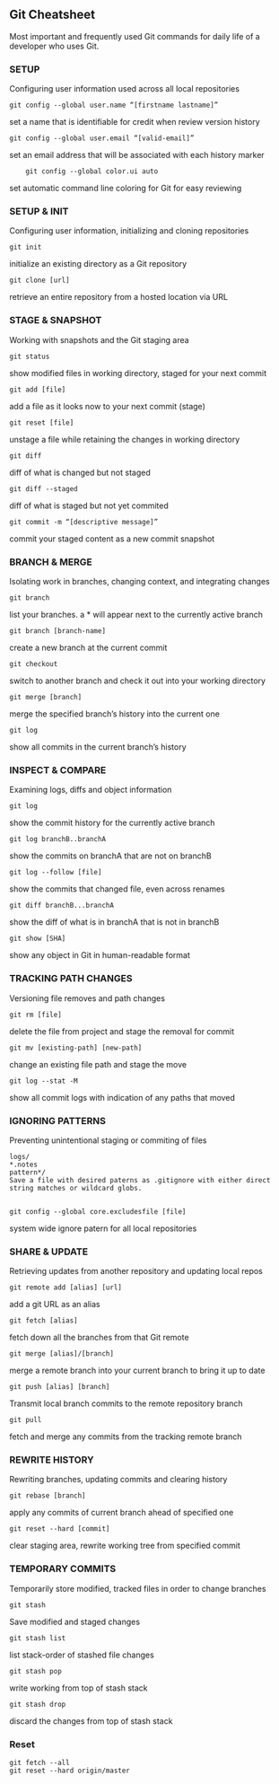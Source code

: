 ## Git Cheatsheet

Most important and frequently used Git commands for daily life of a developer who uses Git.

### SETUP

Configuring user information used across all local repositories

	git config --global user.name “[firstname lastname]”
	
set a name that is identifiable for credit when review version history

	git config --global user.email “[valid-email]”
	
set an email address that will be associated with each history marker        

        git config --global color.ui auto        
set automatic command line coloring for Git for easy reviewing


### SETUP & INIT
	
Configuring user information, initializing and cloning repositories
	
	git init
initialize an existing directory as a Git repository


	git clone [url]
retrieve an entire repository from a hosted location via URL


### STAGE & SNAPSHOT

Working with snapshots and the Git staging area	
	
	git status
show modified files in working directory, staged for your next commit


	git add [file]
add a file as it looks now to your next commit (stage)


	git reset [file]
unstage a file while retaining the changes in working directory

	git diff
diff of what is changed but not staged

	git diff --staged
diff of what is staged but not yet commited

	git commit -m “[descriptive message]”
commit your staged content as a new commit snapshot




### BRANCH & MERGE

Isolating work in branches, changing context, and integrating changes

	git branch
list your branches. a * will appear next to the currently active branch

	git branch [branch-name]
create a new branch at the current commit

	git checkout
switch to another branch and check it out into your working directory

	git merge [branch]
merge the specified branch’s history into the current one

	git log
show all commits in the current branch’s history


### INSPECT & COMPARE

Examining logs, diffs and object information

	git log
show the commit history for the currently active branch

	git log branchB..branchA
show the commits on branchA that are not on branchB

	git log --follow [file]
show the commits that changed file, even across renames

	git diff branchB...branchA
show the diff of what is in branchA that is not in branchB

	git show [SHA]
show any object in Git in human-readable format


### TRACKING PATH CHANGES

Versioning file removes and path changes

	git rm [file]
delete the file from project and stage the removal for commit
	
	git mv [existing-path] [new-path]
change an existing file path and stage the move
	
	git log --stat -M
show all commit logs with indication of any paths that moved


### IGNORING PATTERNS

Preventing unintentional staging or commiting of files

	logs/
	*.notes
	pattern*/
	Save a file with desired paterns as .gitignore with either direct string matches or wildcard globs.


	git config --global core.excludesfile [file]
system wide ignore patern for all local repositories

### SHARE & UPDATE

Retrieving updates from another repository and updating local repos

	git remote add [alias] [url]
add a git URL as an alias
	
	git fetch [alias]
fetch down all the branches from that Git remote
	
	git merge [alias]/[branch]
merge a remote branch into your current branch to bring it up to date
	
	git push [alias] [branch]
Transmit local branch commits to the remote repository branch
	
	git pull
fetch and merge any commits from the tracking remote branch



### REWRITE HISTORY

Rewriting branches, updating commits and clearing history


	git rebase [branch]
apply any commits of current branch ahead of specified one
	
	git reset --hard [commit]
clear staging area, rewrite working tree from specified commit


### TEMPORARY COMMITS


Temporarily store modified, tracked files in order to change branches

	git stash
Save modified and staged changes
	
	git stash list
list stack-order of stashed file changes
	
	git stash pop
write working from top of stash stack
	
	git stash drop
discard the changes from top of stash stack



### Reset

    git fetch --all  
    git reset --hard origin/master

